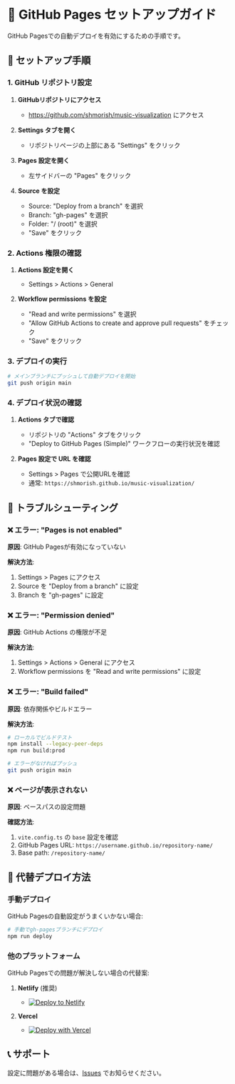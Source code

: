 # 📖 GitHub Pages セットアップガイド

GitHub Pagesでの自動デプロイを有効にするための手順です。

## 🔧 セットアップ手順

### 1. GitHub リポジトリ設定

1. **GitHubリポジトリにアクセス**
   - https://github.com/shmorish/music-visualization にアクセス

2. **Settings タブを開く**
   - リポジトリページの上部にある "Settings" をクリック

3. **Pages 設定を開く**
   - 左サイドバーの "Pages" をクリック

4. **Source を設定**
   - Source: "Deploy from a branch" を選択
   - Branch: "gh-pages" を選択
   - Folder: "/ (root)" を選択
   - "Save" をクリック

### 2. Actions 権限の確認

1. **Actions 設定を開く**
   - Settings > Actions > General

2. **Workflow permissions を設定**
   - "Read and write permissions" を選択
   - "Allow GitHub Actions to create and approve pull requests" をチェック
   - "Save" をクリック

### 3. デプロイの実行

```bash
# メインブランチにプッシュして自動デプロイを開始
git push origin main
```

### 4. デプロイ状況の確認

1. **Actions タブで確認**
   - リポジトリの "Actions" タブをクリック
   - "Deploy to GitHub Pages (Simple)" ワークフローの実行状況を確認

2. **Pages 設定で URL を確認**
   - Settings > Pages で公開URLを確認
   - 通常: `https://shmorish.github.io/music-visualization/`

## 🔧 トラブルシューティング

### ❌ エラー: "Pages is not enabled"

**原因**: GitHub Pagesが有効になっていない

**解決方法**:
1. Settings > Pages にアクセス
2. Source を "Deploy from a branch" に設定
3. Branch を "gh-pages" に設定

### ❌ エラー: "Permission denied"

**原因**: GitHub Actions の権限が不足

**解決方法**:
1. Settings > Actions > General にアクセス
2. Workflow permissions を "Read and write permissions" に設定

### ❌ エラー: "Build failed"

**原因**: 依存関係やビルドエラー

**解決方法**:
```bash
# ローカルでビルドテスト
npm install --legacy-peer-deps
npm run build:prod

# エラーがなければプッシュ
git push origin main
```

### ❌ ページが表示されない

**原因**: ベースパスの設定問題

**確認方法**:
1. `vite.config.ts` の `base` 設定を確認
2. GitHub Pages URL: `https://username.github.io/repository-name/`
3. Base path: `/repository-name/`

## 🚀 代替デプロイ方法

### 手動デプロイ

GitHub Pagesの自動設定がうまくいかない場合:

```bash
# 手動でgh-pagesブランチにデプロイ
npm run deploy
```

### 他のプラットフォーム

GitHub Pagesでの問題が解決しない場合の代替案:

1. **Netlify** (推奨)
   - [![Deploy to Netlify](https://www.netlify.com/img/deploy/button.svg)](https://app.netlify.com/start/deploy?repository=https://github.com/shmorish/music-visualization)

2. **Vercel**
   - [![Deploy with Vercel](https://vercel.com/button)](https://vercel.com/new/clone?repository-url=https://github.com/shmorish/music-visualization)

## 📞 サポート

設定に問題がある場合は、[Issues](https://github.com/shmorish/music-visualization/issues) でお知らせください。